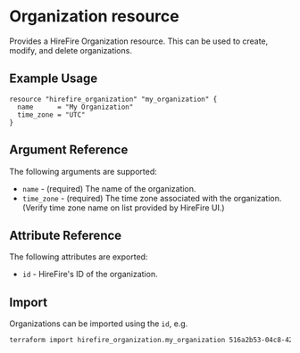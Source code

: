# Organization resource

Provides a HireFire Organization resource. This can be used to create, modify,
and delete organizations.

## Example Usage

```hcl
resource "hirefire_organization" "my_organization" {
  name      = "My Organization"
  time_zone = "UTC"
}
```

## Argument Reference

The following arguments are supported:

- `name` - (required) The name of the organization.
- `time_zone` - (required) The time zone associated with the organization.
(Verify time zone name on list provided by HireFire UI.)

## Attribute Reference

The following attributes are exported:

- `id` - HireFire's ID of the organization.

## Import

Organizations can be imported using the `id`, e.g.

```bash
terraform import hirefire_organization.my_organization 516a2b53-04c8-424e-8533-99d47ef1f9bf
```
